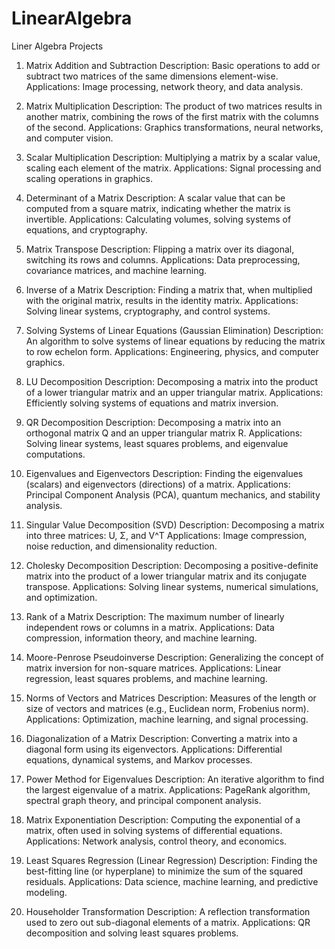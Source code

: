 # LinearAlgebra

Liner Algebra Projects

1. Matrix Addition and Subtraction
Description: Basic operations to add or subtract two matrices of the same dimensions element-wise.
Applications: Image processing, network theory, and data analysis.

2. Matrix Multiplication
Description: The product of two matrices results in another matrix, combining
the rows of the first matrix with the columns of the second.
Applications: Graphics transformations, neural networks, and computer vision.

3. Scalar Multiplication
Description: Multiplying a matrix by a scalar value, scaling each element of the matrix.
Applications: Signal processing and scaling operations in graphics.

4. Determinant of a Matrix
Description: A scalar value that can be computed from a square matrix, indicating whether the matrix is invertible.
Applications: Calculating volumes, solving systems of equations, and cryptography.

5. Matrix Transpose
Description: Flipping a matrix over its diagonal, switching its rows and columns.
Applications: Data preprocessing, covariance matrices, and machine learning.

6. Inverse of a Matrix
Description: Finding a matrix that, when multiplied with the original matrix, results in the identity matrix.
Applications: Solving linear systems, cryptography, and control systems.

7. Solving Systems of Linear Equations (Gaussian Elimination)
Description: An algorithm to solve systems of linear equations by reducing the matrix to row echelon form.
Applications: Engineering, physics, and computer graphics.

8. LU Decomposition
Description: Decomposing a matrix into the product of a lower triangular matrix and an upper triangular matrix.
Applications: Efficiently solving systems of equations and matrix inversion.

9. QR Decomposition
Description: Decomposing a matrix into an orthogonal matrix 
Q and an upper triangular matrix R.
Applications: Solving linear systems, least squares problems, and eigenvalue computations.

10. Eigenvalues and Eigenvectors
Description: Finding the eigenvalues (scalars) and eigenvectors (directions) of a matrix.
Applications: Principal Component Analysis (PCA), quantum mechanics, and stability analysis.

11. Singular Value Decomposition (SVD)
Description: Decomposing a matrix into three matrices: 
U, Σ, and V^T
Applications: Image compression, noise reduction, and dimensionality reduction.

12. Cholesky Decomposition
Description: Decomposing a positive-definite matrix into the product of a lower
triangular matrix and its conjugate transpose.
Applications: Solving linear systems, numerical simulations, and optimization.

13. Rank of a Matrix
Description: The maximum number of linearly independent rows or columns in a matrix.
Applications: Data compression, information theory, and machine learning.

14. Moore-Penrose Pseudoinverse
Description: Generalizing the concept of matrix inversion for non-square matrices.
Applications: Linear regression, least squares problems, and machine learning.

15. Norms of Vectors and Matrices
Description: Measures of the length or size of vectors and matrices (e.g., Euclidean norm, Frobenius norm).
Applications: Optimization, machine learning, and signal processing.

16. Diagonalization of a Matrix
Description: Converting a matrix into a diagonal form using its eigenvectors.
Applications: Differential equations, dynamical systems, and Markov processes.

17. Power Method for Eigenvalues
Description: An iterative algorithm to find the largest eigenvalue of a matrix.
Applications: PageRank algorithm, spectral graph theory, and principal component analysis.

18. Matrix Exponentiation
Description: Computing the exponential of a matrix, often used in solving systems of differential equations.
Applications: Network analysis, control theory, and economics.

19. Least Squares Regression (Linear Regression)
Description: Finding the best-fitting line (or hyperplane) to minimize the sum of the squared residuals.
Applications: Data science, machine learning, and predictive modeling.

20. Householder Transformation
Description: A reflection transformation used to zero out sub-diagonal elements of a matrix.
Applications: QR decomposition and solving least squares problems.
